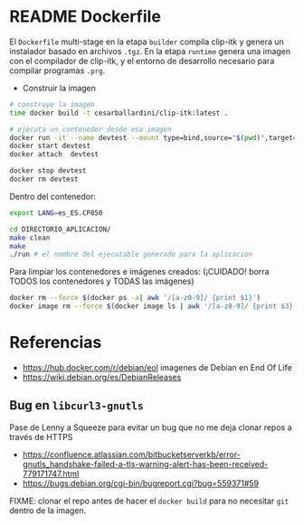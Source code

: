 # README Dockerfile

El `Dockerfile` multi-stage en la etapa `builder` compila clip-itk y genera un instalador basado en archivos `.tgz`.
En la etapa `runtime` genera una imagen con el compilador de clip-itk, y el entorno de desarrollo necesario para
compilar programas `.prg`.

* Construir la imagen

```bash
# construye la imagen
time docker build -t cesarballardini/clip-itk:latest .

# ejecuta un contenedor desde esa imagen
docker run -it --name devtest --mount type=bind,source="$(pwd)",target=/root/app cesarballardini/clip-itk:latest /bin/bash
docker start devtest 
docker attach  devtest 

docker stop devtest 
docker rm devtest

```



Dentro del contenedor:

```bash
export LANG=es_ES.CP850

cd DIRECTORIO_APLICACION/
make clean
make
./run # el nombre del ejecutable generado para la aplicacion

```

Para limpiar los contenedores e imágenes creados: (¡CUIDADO! borra TODOS los contenedores y TODAS las imágenes)

```bash
docker rm --force $(docker ps -a| awk '/[a-z0-9]/ {print $1}')
docker image rm --force $(docker image ls | awk '/[a-z0-9]/ {print $3}' )

```


# Referencias

* https://hub.docker.com/r/debian/eol imagenes de Debian en End Of Life
* https://wiki.debian.org/es/DebianReleases 

## Bug en `libcurl3-gnutls`

Pase de Lenny a Squeeze para evitar un bug que no me deja clonar repos a través de HTTPS

* https://confluence.atlassian.com/bitbucketserverkb/error-gnutls_handshake-failed-a-tls-warning-alert-has-been-received-779171747.html
* https://bugs.debian.org/cgi-bin/bugreport.cgi?bug=559371#59

FIXME: clonar el repo antes de hacer el `docker build` para no necesitar `git` dentro de la imagen.
